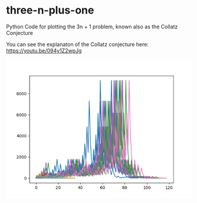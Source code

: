 # three-n-plus-one
Python Code for plotting the 3n + 1 problem, known also as the Collatz Conjecture

You can see the explanaton of the Collatz conjecture here: https://youtu.be/094y1Z2wpJg

![Heres an example of a 100 numbers plot.](Graph_1.png)
